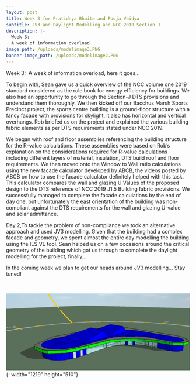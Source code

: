 ```yaml
---
layout: post
title: Week 3 for Pratidnya Bhuite and Pooja Vaidya
subtitle: JV3 and Daylight Modelling and NCC 2019 Section J
description: |-
  Week 3:
  A week of information overload
image_path: /uploads/modelimage3.PNG
banner-image_path: /uploads/modelimage2.PNG
---
```

Week 3:&nbsp; A week of information overload, here it goes… &nbsp;

To begin with, Sean gave us a quick overview of the NCC volume one 2019 standard considered as the rule book for energy efficiency for buildings. We also had an opportunity to go through the Section-J DTS provisions and understand them thoroughly. We then kicked off our Bacchus Marsh Sports Precinct project, the sports centre building is a ground-floor structure with a fancy facade with provisions for skylight, it also has horizontal and vertical overhangs. Rob briefed us on the project and explained the various building fabric elements as per DTS requirements stated under NCC 2019.

We began with roof and floor assemblies referencing the building structure for the R-value calculations. These assemblies were based on Rob’s explanation on the considerations required for R-value calculations including different layers of material, insulation, DTS build roof and floor requirements. We then moved onto the Window to Wall ratio calculations using the new facade calculator developed by ABCB, the videos posted by ABCB on how to use the facade calculator definitely helped with this task. This calculator compares the wall and glazing U Values of the proposed design to the DTS reference of NCC 2019 J1.5 Building fabric provisions. We successfully managed to complete the facade calculations by the end of day one, but unfortunately the east orientation of the building was non-compliant against the DTS requirements for the wall and glazing U-value and solar admittance.

Day 2,To tackle the problem of non-compliance we took an alternative approach and used JV3 modelling. Given that the building had a complex facade and geometry, we spent almost the entire day modelling the building using the IES VE tool. Sean helped us on a few occasions around the critical geometry of the building which got us through to complete the daylight modelling for the project, finally…

In the coming week we plan to get our heads around JV3 modelling… Stay tuned\!

&nbsp;

![](/uploads/model-image-1.PNG){: width="1219" height="510"}

